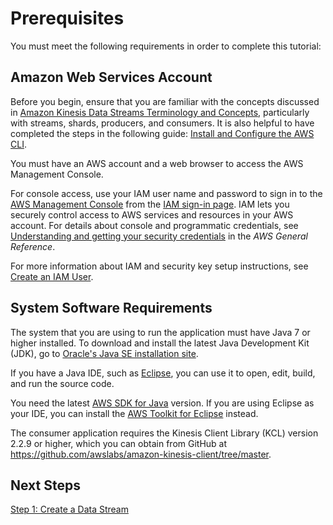 # Prerequisites<a name="tutorial-stock-data-kplkcl2-begin"></a>

You must meet the following requirements in order to complete this tutorial:

## Amazon Web Services Account<a name="tutorial-stock-data-kplkcl2-begin-aws"></a>

Before you begin, ensure that you are familiar with the concepts discussed in [Amazon Kinesis Data Streams Terminology and Concepts](key-concepts.md), particularly with streams, shards, producers, and consumers\. It is also helpful to have completed the steps in the following guide: [Install and Configure the AWS CLI](kinesis-tutorial-cli-installation.md)\.

You must have an AWS account and a web browser to access the AWS Management Console\.

For console access, use your IAM user name and password to sign in to the [AWS Management Console](https://console.aws.amazon.com/console/home) from the [IAM sign\-in page](https://docs.aws.amazon.com/IAM/latest/UserGuide/console.html)\. IAM lets you securely control access to AWS services and resources in your AWS account\. For details about console and programmatic credentials, see [Understanding and getting your security credentials](https://docs.aws.amazon.com/general/latest/gr/aws-sec-cred-types.html) in the *AWS General Reference*\.

For more information about IAM and security key setup instructions, see [Create an IAM User](https://docs.aws.amazon.com/AWSEC2/latest/UserGuide/get-set-up-for-amazon-ec2.html#create-an-iam-user)\.

## System Software Requirements<a name="tutorial-stock-data-kplkcl2-begin-sys"></a>

The system that you are using to run the application must have Java 7 or higher installed\. To download and install the latest Java Development Kit \(JDK\), go to [Oracle's Java SE installation site](http://www.oracle.com/technetwork/java/javase/downloads/index.html)\.

If you have a Java IDE, such as [Eclipse](https://www.eclipse.org/downloads/), you can use it to open, edit, build, and run the source code\.

You need the latest [AWS SDK for Java](https://aws.amazon.com/sdk-for-java/) version\. If you are using Eclipse as your IDE, you can install the [AWS Toolkit for Eclipse](https://aws.amazon.com/eclipse/) instead\. 

The consumer application requires the Kinesis Client Library \(KCL\) version 2\.2\.9 or higher, which you can obtain from GitHub at [https://github\.com/awslabs/amazon\-kinesis\-client/tree/master](https://github.com/awslabs/amazon-kinesis-client/tree/master)\.

## Next Steps<a name="tutorial-stock-data-kplkcl2-begin-next"></a>

[Step 1: Create a Data Stream](tutorial-stock-data-kplkcl2-create-stream.md)